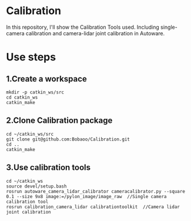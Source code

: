 # Calibration
In this repository, I'll show the Calibration Tools used.
Including single-camera calibration and camera-lidar joint calibration in Autoware.

# Use steps 
## 1.Create a workspace 
```
mkdir -p catkin_ws/src
cd catkin_ws
catkin_make
```
## 2.Clone Calibration package 
```
cd ~/catkin_ws/src
git clone git@github.com:Bobaoo/Calibration.git
cd ..
catkin_make
```
## 3.Use calibration tools 
```
cd ~/catkin_ws
source devel/setup.bash
rosrun autoware_camera_lidar_calibrator cameracalibrator.py --square 0.1 --size 9x8 image:=/pylon_image/image_raw  //Single camera calibration tool 
rosrun calibration_camera_lidar calibrationtoolkit  //Camera lidar joint calibration 

```
